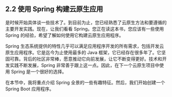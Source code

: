 ## 2.2 使用 Spring 构建云原生应用

是时候开始具体谈一些技术了。到目前为止，您已经熟悉了云原生方法和要遵循的主要开发实践。现在，让我们看看 Spring。您正在读这本书，您应该有一些使用 Spring 的经验，希望了解如何使用它构建云原生应用程序。

Spring 生态系统提供的特性几乎可以满足应用程序开发的所有需求，包括开发云原生应用程序。它是迄今为止使用最多的 Java 框架，它已经存在很多年了。它坚固可靠。背后的社区非常棒，愿意推动它向前发展，让它不断变得更好。技术和开发实践不断发展，Spring 非常善于跟上这一点。因此，在下一个云原生项目中使用 Spring 是一个很好的选择。

在本节中，我将重点介绍 Spring 全景的一些有趣特征。然后，我们开始创建一个 Spring Boot 应用程序。